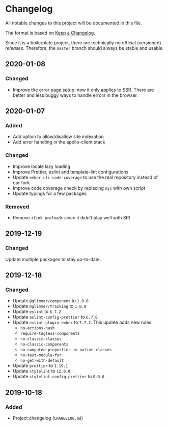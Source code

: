 # Changelog

All notable changes to this project will be documented in this file.

The format is based on [Keep a Changelog](https://keepachangelog.com/en/1.0.0/).

Since it is a boilerplate project, there are technically no official (versioned) _releases_. Therefore, the `master` branch should always be stable and usable.

## 2020-01-08

### Changed

- Improve the error page setup: now it only applies to SSR.
  There are better and less buggy ways to handle errors in the browser.

## 2020-01-07

### Added

- Add option to allow/disallow site indexation
- Add error handling in the apollo-client stack

### Changed

- Improve locale lazy loading
- Improve Prettier, eslint and template-lint configurations
- Update `ember-cli-code-coverage` to use the real repository instead of our fork
- Improve code coverage check by replacing `nyc` with own script
- Update typings for a few packages

### Removed

- Remove `<link preload>` since it didn’t play well with SRI

## 2019-12-19

### Changed

Update multiple packages to stay up-to-date.

## 2019-12-18

### Changed

- Update `@glimmer/component` to `1.0.0`
- Update `@glimmer/tracking` to `1.0.0`
- Update `eslint` to `6.7.2`
- Update `eslint-config-prettier` to `6.7.0`
- Update `eslint-plugin-ember` to `7.7.2`. This update adds new rules:
  - `no-actions-hash`
  - `require-tagless-components`
  - `no-classic-classes`
  - `no-classic-components`
  - `no-computed-properties-in-native-classes`
  - `no-test-module-for`
  - `no-get-with-default`
- Update `prettier` to `1.19.1`
- Update `stylelint` to `12.0.0`
- Update `stylelint-config-prettier` to `8.0.0`

## 2019-10-18

### Added

- Project changelog (`CHANGELOG.md`)
